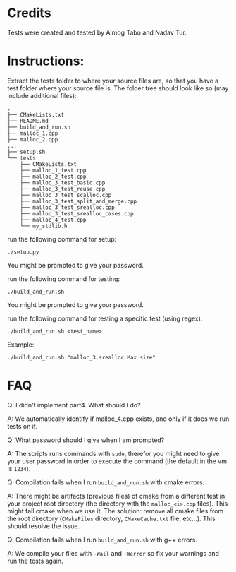 # Credits

Tests were created and tested by Almog Tabo and Nadav Tur.

# Instructions:

Extract the tests folder to where your source files are, so that you have a test folder where your source file is. The folder tree should look like so (may include additional files):

```
.
├── CMakeLists.txt
├── README.md
├── build_and_run.sh
├── malloc_1.cpp
├── malloc_2.cpp
...
├── setup.sh
└── tests
    ├── CMakeLists.txt
    ├── malloc_1_test.cpp
    ├── malloc_2_test.cpp
    ├── malloc_3_test_basic.cpp
    ├── malloc_3_test_reuse.cpp
    ├── malloc_3_test_scalloc.cpp
    ├── malloc_3_test_split_and_merge.cpp
    ├── malloc_3_test_srealloc.cpp
    ├── malloc_3_test_srealloc_cases.cpp
    ├── malloc_4_test.cpp
    └── my_stdlib.h
```

run the following command for setup:

```
./setup.py
```

You might be prompted to give your password.

run the following command for testing:

```
./build_and_run.sh
```

You might be prompted to give your password.

run the following command for testing a specific test (using regex):

```
./build_and_run.sh <test_name>
```

Example:

```
./build_and_run.sh "malloc_3.srealloc Max size"
```

# FAQ

Q: I didn't implement part4. What should I do?

A: We automatically identify if malloc_4.cpp exists, and only if it does we run tests on it.

Q: What password should I give when I am prompted?

A: The scripts runs commands with `sudo`, therefor you might need to give your user password in order to execute the command (the default in the vm is `1234`).

Q: Compilation fails when I run `build_and_run.sh` with cmake errors.

A: There might be artifacts (previous files) of cmake from a different test in your project root directory (the directory with the `malloc_<i>.cpp` files). This might fail cmake when we use it.
The solution: remove all cmake files from the root directory (`CMakeFiles` directory, `CMakeCache.txt` file, etc...). This should resolve the issue.

Q: Compilation fails when I run `build_and_run.sh` with g++ errors.

A: We compile your files with `-Wall` and `-Werror` so fix your warnings and run the tests again.
